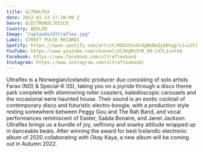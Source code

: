 ```yaml
---
title: ULTRALFEX
date: 2022-01-23 17:20:00 Z
Genre: ELECTRONIC/DISCO
Country: BERLIN
Image: "/uploads/Ultraflex.jpg"
Label: STREET PULSE RECORDS
Spotify: https://open.spotify.com/artist/0GX25ns6c6gNoBmZyb0Sqg?si=LOlFbNoJRqaGurvlSU5EBw
YouTube: https://www.youtube.com/channel/UC3XgMs5YR_0O-CU7L1xeYeQ
Facebook: https://www.facebook.com/ultraflexband
Instagram: https://www.instagram.com/ultraflexband/
---
```


Ultraflex is a Norwegian/Icelandic producer duo consisting of solo artists Farao (NO) & Special-K (IS), taking you on a joyride through a disco theme park complete with shimmering roller coasters, kaleidoscopic carousels and the occasional eerie haunted house. Their sound is an exotic cocktail of contemporary disco and futuristic electro-boogie, with a production style resting somewhere between Peggy Gou and The Rah Band, and vocal performances reminiscent of Easter, Saâda Bonaire, and Janet Jackson. Ultraflex brings us a bundle of joy, selfirony and snarky attitude wrapped up in danceable beats. After winning the award for best Icelandic electronic album of 2020 collaborating with Okay Kaya, a new album will be coming out in Autumn 2022.